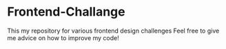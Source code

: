 # Frontend-Challange
This my repository for various frontend design challenges 
Feel free to give me advice on how to improve my code!
